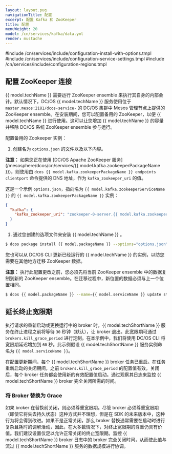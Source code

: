 ```yaml
---
layout: layout.pug
navigationTitle: 配置
excerpt: 配置 Kafka 和 ZooKeeper
title: 配置
menuWeight: 20
model: /cn/services/kafka/data.yml
render: mustache
---
```


#include /cn/services/include/configuration-install-with-options.tmpl
#include /cn/services/include/configuration-service-settings.tmpl
#include /cn/services/include/configuration-regions.tmpl

## 配置 ZooKeeper 连接

{{ model.techName }} 需要运行 ZooKeeper ensemble 来执行其自身的内部会计。默认情况下，DC/OS {{ model.techName }} 服务使用位于 `master.mesos:2181/dcos-service-` 的 DC/OS 集群中 Mesos 管理节点上提供的 ZooKeeper ensemble。<servicename>在安装期间，您可以配置备用的 ZooKeeper，以便 {{ model.techName }} 进行使用。这可以让您增加 {{ model.techName }} 的容量并移除 DC/OS 系统 ZooKeeper ensemble 参与运行。

配置备用的 Zookeeper 实例：

1. 创建名为 `options.json` 的文件以及以下内容。

**注意：** 如果您正在使用 [DC/OS Apache ZooKeeper 服务](/mesosphere/dcos/cn/services/{{ model.kafka.zookeeperPackageName }})，则使用由 `dcos {{ model.kafka.zookeeperPackageName }} endpoints clientport` 命令提供的 DNS 地址，作为 `kafka_zookeeper_uri` 的值。

这是一个示例 `options.json`，指向名为 `{{ model.kafka.zookeeperServiceName }}` 的 `{{ model.kafka.zookeeperPackageName }}` 实例：

```json
{
  "kafka": {
    "kafka_zookeeper_uri": "zookeeper-0-server.{{ model.kafka.zookeeperServiceName }}.autoip.dcos.thisdcos.directory:1140,zookeeper-1-server.{{ model.kafka.zookeeperServiceName }}.autoip.dcos.thisdcos.directory:1140,zookeeper-2-server.{{ model.kafka.zookeeperServiceName }}.autoip.dcos.thisdcos.directory:1140"
  }
}
```

1. 通过您创建的选项文件来安装 {{ model.techName }} 。

```bash
$ dcos package install {{ model.packageName }} --options="options.json"
```

您也可以从 DC/OS CLI 更新已经运行的 {{ model.techName }} 的实例，以防您需要在其他地方迁移 ZooKeeper 数据。

**注意：** 执行此配置更改之前，您必须先将当前 ZooKeeper ensemble 中的数据复制到新的 ZooKeeper ensemble。在迁移过程中，新位置的数据必须与上一个位置相同。

```bash
$ dcos {{ model.packageName }} --name={{ model.serviceName }} update start --options=options.json
```

## 延长终止宽限期

执行请求的重新启动或更换运行中的 broker 时，{{ model.techShortName }} 服务在终止进程之前将等待 `30` 秒钟（默认），让 broker 退出。此宽限期可通过 `brokers.kill_grace_period` 进行定制。在本示例中，我们将使用 DC/OS CLI 将宽限期延迟增加到 `60` 秒。此示例假设 {{ model.techShortName }} 服务实例命名为 `{{ model.serviceName }}`。

在配置更新期间，每个 {{ model.techShortName }} broker 任务已重启。在任务重新启动的关闭期间，之前 `brokers.kill_grace_period` 的配置值有效。关闭后，每个 broker 任务都会使用新的有效配置值启动。通过观察其日志来监控 {{ model.techShortName }} broker 完全关闭所需的时间。

### 将 Broker 替换为 Grace

如果 broker 在替换前关闭，则必须尊重宽限期。尽管 broker 必须尊重宽限期（即使它将失去持久状态）这种方式并不理想，但是在 SDK 的未来版本中，这种行为将会得到改进。如果不是正常关闭，那么 broker 替换通常需要在启动时进行复杂且耗时的调解活动，因此，在大多数情况下，对终止宽限期的尊重仍具有价值。我们建议设置仅足以允许正常关闭的终止宽限期。监控 {{ model.techShortName }} broker 日志中的 broker 完全关闭时间，从而使此值与流过 {{ model.techShortName }} 服务的数据规模进行协调。
